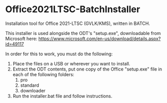 # Office2021LTSC-BatchInstaller
Installation tool for Office 2021-LTSC (GVLK/KMS), written in BATCH.


This installer is used alongside the ODT's "setup.exe", downloadable from Microsoft here: https://www.microsoft.com/en-us/download/details.aspx?id=49117

In order for this to work, you must do the following:

1. Place the files on a USB or wherever you want to install.
2. Extract the ODT contents, put one copy of the Office "setup.exe" file in each of the following folders:
   1. pro
   2. standard
   3. downloader
3. Run the installer.bat file and follow instructions.    
